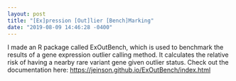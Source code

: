 ```yaml
---
layout: post
title: "[Ex]pression [Out]lier [Bench]Marking"
date: "2019-08-09 14:46:28 -0400"
---
```


I made an R package called ExOutBench, which is used to benchmark the results of a gene expression outlier calling method. It calculates the relative risk of having a nearby rare variant gene given outlier status. Check out the documentation here: https://jeinson.github.io/ExOutBench/index.html
